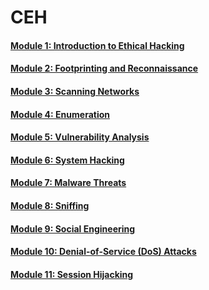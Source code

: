 # CEH
#### [Module 1: Introduction to Ethical Hacking](module1.md)
#### [Module 2: Footprinting and Reconnaissance](module2.md)
#### [Module 3: Scanning Networks](module3.md)
#### [Module 4: Enumeration](module4.md)
#### [Module 5: Vulnerability Analysis](module5.md)
#### [Module 6: System Hacking](module6.md)
#### [Module 7: Malware Threats](module7.md)
#### [Module 8: Sniffing](module8.md)
#### [Module 9: Social Engineering](module9.md)
#### [Module 10: Denial-of-Service (DoS) Attacks](module10.md)
#### [Module 11: Session Hijacking](module11.md)
